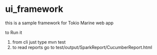 # ui_framework

this is a sample framework for Tokio Marine web app

to Run it 
1. from cli just type
    mvn test
2. to read reports go to 
    test/output/SparkReport/CucumberReport.html
